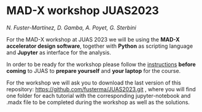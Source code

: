 # MAD-X workshop JUAS2023
*N. Fuster-Martínez, D. Gamba, A. Poyet, G. Sterbini*

For the MAD-X workshop at JUAS 2023 we will be using the **MAD-X accelerator design software**, together with **Python** as scripting language and **Jupyter** as interface for the analysis. 

In order to be ready for the workshop please follow the [instructions](./installation_guide.md) **before coming** to JUAS to **prepare yourself** and **your laptop** for the course.

For the workshop we will ask you to download the last version of this repository: https://github.com/fusterma/JUAS2023.git , where you will find one folder for each tutorial with the corresponding jupyter-notebook and .madx file to be completed during the workshop as well as the solutions.  
